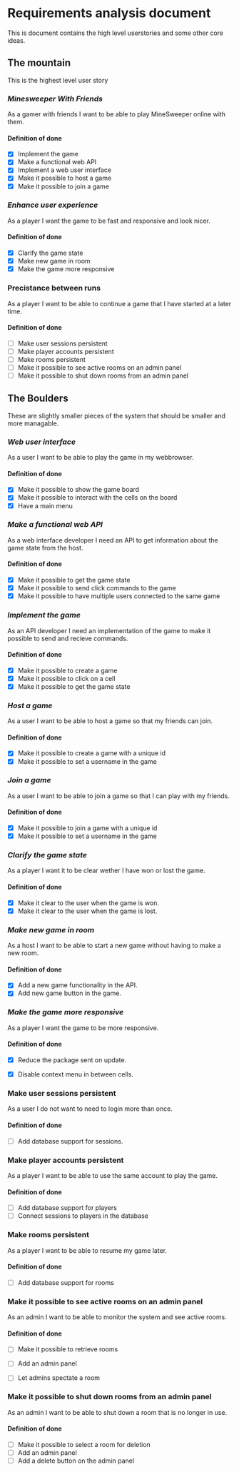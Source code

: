 # Requirements analysis document

This is document contains the high level userstories and some other core ideas.

## The mountain

This is the highest level user story

### *Minesweeper With Friends*

As a gamer with friends I want to be able to play MineSweeper online with them.

#### Definition of done

- [x] Implement the game
- [x] Make a functional web API
- [x] Implement a web user interface
- [x] Make it possible to host a game
- [x] Make it possible to join a game

### *Enhance user experience*

As a player I want the game to be fast and responsive and look nicer.

#### Definition of done

- [x] Clarify the game state
- [x] Make new game in room
- [x] Make the game more responsive

### Precistance between runs

As a player I want to be able to continue a game that I have started at a later time.

#### Definition of done

- [ ] Make user sessions persistent
- [ ] Make player accounts persistent
- [ ] Make rooms persistent
- [ ] Make it possible to see active rooms on an admin panel
- [ ] Make it possible to shut down rooms from an admin panel

## The Boulders

These are slightly smaller pieces of the system that should be smaller and more managable.

### *Web user interface*

As a user I want to be able to play the game in my webbrowser.

#### Definition of done

- [x] Make it possible to show the game board
- [x] Make it possible to interact with the cells on the board
- [x] Have a main menu

### *Make a functional web API*

As a web interface developer I need an API to get information about the game state from the host.

#### Definition of done

- [x] Make it possible to get the game state
- [x] Make it possible to send click commands to the game
- [x] Make it possible to have multiple users connected to the same game

### *Implement the game*

As an API developer I need an implementation of the game to make it possible to send and recieve commands.

#### Definition of done

- [x] Make it possible to create a game
- [x] Make it possible to click on a cell
- [x] Make it possible to get the game state

### *Host a game*

As a user I want to be able to host a game so that my friends can join.

#### Definition of done

- [x] Make it possible to create a game with a unique id
- [x] Make it possible to set a username in the game

### *Join a game*

As a user I want to be able to join a game so that I can play with my friends.

#### Definition of done

- [x] Make it possible to join a game with a unique id
- [x] Make it possible to set a username in the game

### *Clarify the game state*

As a player I want it to be clear wether I have won or lost the game.

#### Definition of done

- [x] Make it clear to the user when the game is won.
- [x] Make it clear to the user when the game is lost.

### *Make new game in room*

As a host I want to be able to start a new game without having to make a new room.

#### Definition of done

- [x] Add a new game functionality in the API.
- [x] Add new game button in the game.

### *Make the game more responsive*

As a player I want the game to be more responsive.

#### Definition of done

- [x] Reduce the package sent on update.
- [x] Disable context menu in between cells.


### Make user sessions persistent

As a user I do not want to need to login more than once. 

#### Definition of done

- [ ] Add database support for sessions.

### Make player accounts persistent

As a player I want to be able to use the same account to play the game.

#### Definition of done

- [ ] Add database support for players
- [ ] Connect sessions to players in the database

### Make rooms persistent

As a player I want to be able to resume my game later.

#### Definition of done

- [ ] Add database support for rooms

### Make it possible to see active rooms on an admin panel

As an admin I want to be able to monitor the system and see active rooms.

#### Definition of done

- [ ] Make it possible to retrieve rooms
- [ ] Add an admin panel
- [ ] Let admins spectate a room


### Make it possible to shut down rooms from an admin panel

As an admin I want to be able to shut down a room that is no longer in use.

#### Definition of done

- [ ] Make it possible to select a room for deletion
- [ ] Add an admin panel
- [ ] Add a delete button on the admin panel

